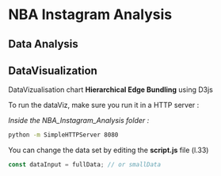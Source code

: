 # NBA Instagram Analysis

## Data Analysis

## DataVisualization

DataVizualisation chart **Hierarchical Edge Bundling** using D3js

To run the dataViz, make sure you run it in a HTTP server :

*Inside the NBA_Instagram_Analysis folder :*
```sh
python -m SimpleHTTPServer 8080
```

You can change the data set by editing the **script.js** file (l.33)

```javascript
const dataInput = fullData; // or smallData
```